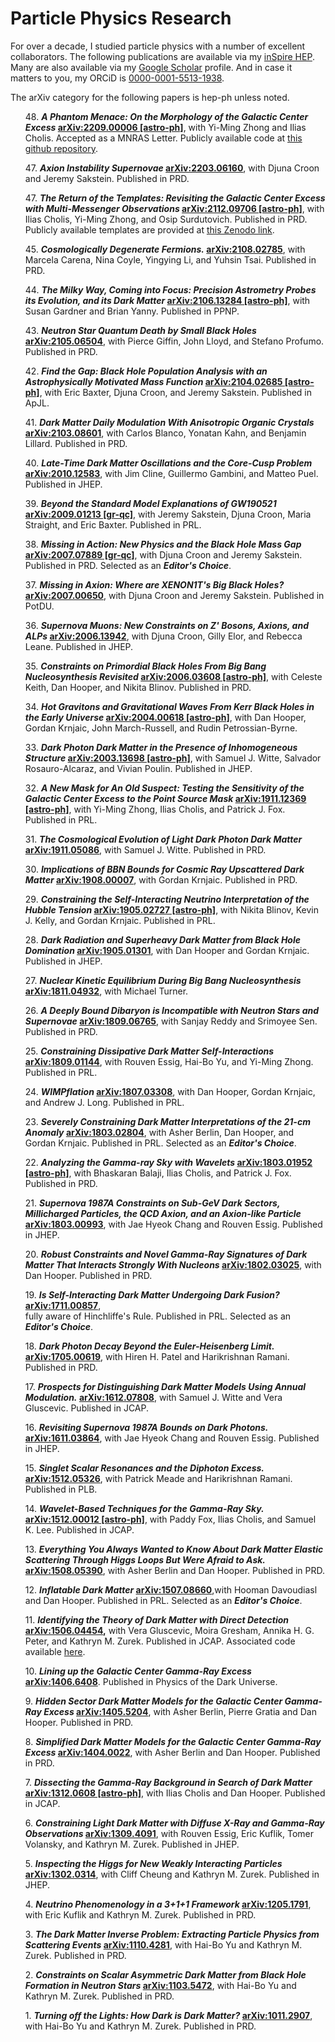 # Particle Physics Research

For over a decade, I studied particle physics with a number of excellent collaborators. The following publications are available via my [inSpire HEP](http://inspirehep.net/author/profile/S.D.McDermott.1). Many are also available via my [Google Scholar](https://scholar.google.com/citations?hl=en&user=Yo19NhQAAAAJ) profile. And in case it matters to you, my ORCiD is [0000-0001-5513-1938](https://orcid.org/0000-0001-5513-1938).

The arXiv category for the following papers is hep-ph unless noted.

<ol reversed>
<p> 48. <b><i> A Phantom Menace: On the Morphology of the Galactic Center Excess</i> <a href="http://arxiv.org/abs/2209.00006">arXiv:2209.00006 [astro-ph]</a></b>, with Yi-Ming Zhong and Ilias Cholis. Accepted as a MNRAS Letter. Publicly available code at <a href="https://github.com/samueldmcdermott/gcepy">this github repository</a>. </p>
<p>47. <b><i> Axion Instability Supernovae</i> <a href="http://arxiv.org/abs/2203.06160">arXiv:2203.06160</a></b>, with Djuna Croon and Jeremy Sakstein. Published in PRD.</p>
<p>47. <b><i> The Return of the Templates: Revisiting the Galactic Center Excess with Multi-Messenger Observations</i> <a href="http://arxiv.org/abs/2112.09706">arXiv:2112.09706 [astro-ph]</a></b>, with Ilias Cholis, Yi-Ming Zhong, and Osip Surdutovich. Published in PRD. Publicly available templates are provided at <a href="https://zenodo.org/record/5787376">this Zenodo link</a>. </p>
<p>45. <b><i> Cosmologically Degenerate Fermions.</i> <a href="https://arxiv.org/abs/2108.02785">arXiv:2108.02785</a></b>, with Marcela Carena, Nina Coyle, Yingying Li, and Yuhsin Tsai. Published in PRD.</p>
<p>44. <b><i> The Milky Way, Coming into Focus: Precision Astrometry Probes its Evolution, and its Dark Matter</i> <a href="https://arxiv.org/abs/2106.13284">arXiv:2106.13284 [astro-ph]</a></b>, with Susan Gardner and Brian Yanny. Published in PPNP.</p>
<p>43. <b><i> Neutron Star Quantum Death by Small Black Holes</i> <a href="https://arxiv.org/abs/2105.06504">arXiv:2105.06504</a></b>, with Pierce Giffin, John Lloyd, and Stefano Profumo. Published in PRD.</p>
<p>42. <b><i> Find the Gap: Black Hole Population Analysis with an Astrophysically Motivated Mass Function</i> <a href="https://arxiv.org/abs/2104.02685">arXiv:2104.02685 [astro-ph]</a></b>, with Eric Baxter, Djuna Croon, and Jeremy Sakstein. Published in ApJL.</p>
<p>41. <b><i> Dark Matter Daily Modulation With Anisotropic Organic Crystals</i> <a href="http://arxiv.org/abs/2103.08601">arXiv:2103.08601</a></b>, with Carlos Blanco, Yonatan Kahn, and Benjamin Lillard. Published in PRD.</p>
<p>40. <b><i> Late-Time Dark Matter Oscillations and the Core-Cusp Problem</i> <a href="http://arxiv.org/abs/2010.12583">arXiv:2010.12583</a></b>, with Jim Cline, Guillermo Gambini, and Matteo Puel. Published in JHEP.</p>
<p>39. <b><i> Beyond the Standard Model Explanations of GW190521</i> <a href="http://arxiv.org/abs/2009.01213">arXiv:2009.01213 [gr-qc]</a></b>, with Jeremy Sakstein, Djuna Croon, Maria Straight, and Eric Baxter. Published in PRL.</p>
<p>38. <b><i> Missing in Action: New Physics and the Black Hole Mass Gap</i> <a href="http://arxiv.org/abs/2007.07889">arXiv:2007.07889 [gr-qc]</a></b>, with Djuna Croon and Jeremy Sakstein. Published in PRD. Selected as an <b><i>Editor's Choice</i></b>.</p>
<p>37. <b><i> Missing in Axion: Where are XENON1T's Big Black Holes?</i> <a href="http://arxiv.org/abs/2007.00650">arXiv:2007.00650</a></b>, with Djuna Croon and Jeremy Sakstein. Published in PotDU.</p>
<p>36. <b><i> Supernova Muons: New Constraints on Z' Bosons, Axions, and ALPs</i> <a href="http://arxiv.org/abs/2006.13942">arXiv:2006.13942</a></b>, with Djuna Croon, Gilly Elor, and Rebecca Leane. Published in JHEP.</p>
<p>35. <b><i> Constraints on Primordial Black Holes From Big Bang Nucleosynthesis Revisited</i> <a href="http://arxiv.org/abs/2006.03608">arXiv:2006.03608 [astro-ph]</a></b>, with Celeste Keith, Dan Hooper, and Nikita Blinov. Published in PRD.</p>
<p>34. <b><i> Hot Gravitons and Gravitational Waves From Kerr Black Holes in the Early Universe</i> <a href="http://arxiv.org/abs/2004.00618">arXiv:2004.00618 [astro-ph]</a></b>, with Dan Hooper, Gordan Krnjaic, John March-Russell, and Rudin Petrossian-Byrne.</p>
<p>33. <b><i> Dark Photon Dark Matter in the Presence of Inhomogeneous Structure</i> <a href="http://arxiv.org/abs/2003.13698">arXiv:2003.13698 [astro-ph]</a></b>, with Samuel J. Witte, Salvador Rosauro-Alcaraz, and Vivian Poulin. Published in JHEP.</p>
<p>32. <b><i> A New Mask for An Old Suspect: Testing the Sensitivity of the Galactic Center Excess to the Point Source Mask</i> <a href="http://arxiv.org/abs/1911.12369">arXiv:1911.12369 [astro-ph]</a></b>, with Yi-Ming Zhong, Ilias Cholis, and Patrick J. Fox. Published in PRL.</p>
<p>31. <b><i> The Cosmological Evolution of Light Dark Photon Dark Matter</i> <a href="http://arxiv.org/abs/1911.05086">arXiv:1911.05086</a></b>, with Samuel J. Witte. Published in PRD.</p>
<p>30. <b><i> Implications of BBN Bounds for Cosmic Ray Upscattered Dark Matter</i> <a href="http://arxiv.org/abs/1908.00007">arXiv:1908.00007</a></b>, with Gordan Krnjaic. Published in PRD.</p>
<p>29. <b><i> Constraining the Self-Interacting Neutrino Interpretation of the Hubble Tension</i> <a href="http://arxiv.org/abs/1905.02727">arXiv:1905.02727 [astro-ph]</a></b>, with Nikita Blinov, Kevin J. Kelly, and Gordan Krnjaic. Published in PRL.</p>
<p>28. <b><i> Dark Radiation and Superheavy Dark Matter from Black Hole Domination</i> <a href="http://arxiv.org/abs/1905.01301">arXiv:1905.01301</a></b>, with Dan Hooper and Gordan Krnjaic. Published in JHEP.</p>
<p>27. <b><i> Nuclear Kinetic Equilibrium During Big Bang Nucleosynthesis</i> <a href="http://arxiv.org/abs/1811.04932">arXiv:1811.04932</a></b>, with Michael Turner.</p>
<p>26. <b><i> A Deeply Bound Dibaryon is Incompatible with Neutron Stars and Supernovae</i> <a href="http://arxiv.org/abs/1809.06765">arXiv:1809.06765</a></b>, with Sanjay Reddy and Srimoyee Sen. Published in PRD.</p>
<p>25. <b><i> Constraining Dissipative Dark Matter Self-Interactions</i> <a href="http://arxiv.org/abs/1809.01144">arXiv:1809.01144</a></b>, with Rouven Essig, Hai-Bo Yu, and Yi-Ming Zhong. Published in PRL.</p>
<p>24. <b><i> WIMPflation</i> <a href="http://arxiv.org/abs/1807.03308">arXiv:1807.03308</a></b>, with Dan Hooper, Gordan Krnjaic, and Andrew J. Long. Published in PRL.</p>
<p>23. <b><i> Severely Constraining Dark Matter Interpretations of the 21-cm Anomaly</i> <a href="http://arxiv.org/abs/1803.02804">arXiv:1803.02804</a></b>, with Asher Berlin, Dan Hooper, and Gordan Krnjaic. Published in PRL. Selected as an <b><i>Editor's Choice</i></b>.</p>
<p>22. <b><i> Analyzing the Gamma-ray Sky with Wavelets</i> <a href="http://arxiv.org/abs/1803.01952">arXiv:1803.01952 [astro-ph]</a></b>, with Bhaskaran Balaji, Ilias Cholis, and Patrick J. Fox. Published in PRD.</p>
<p>21. <b><i> Supernova 1987A Constraints on Sub-GeV Dark Sectors, Millicharged Particles, the QCD Axion, and an Axion-like Particle</i> <a href="http://arxiv.org/abs/1803.00993">arXiv:1803.00993</a></b>, with Jae Hyeok Chang and Rouven Essig. Published in JHEP.</p>
<p>20. <b><i> Robust Constraints and Novel Gamma-Ray Signatures of Dark Matter That Interacts Strongly With Nucleons</i> <a href="http://arxiv.org/abs/1802.03025">arXiv:1802.03025</a></b>, with Dan Hooper. Published in PRD.</p>
<p>19. <b><i> Is Self-Interacting Dark Matter Undergoing Dark Fusion?</i> <a href="http://arxiv.org/abs/1711.00857">arXiv:1711.00857</a></b>,<br> fully aware of Hinchliffe's Rule. Published in PRL. Selected as an <b><i>Editor's Choice</i></b>.</p>
<p>18. <b><i> Dark Photon Decay Beyond the Euler-Heisenberg Limit.</i> <a href="http://arxiv.org/abs/1705.00619">arXiv:1705.00619</a></b>, with Hiren H. Patel and Harikrishnan Ramani. Published in PRD.</p>
<p>17. <b><i> Prospects for Distinguishing Dark Matter Models Using Annual Modulation.</i> <a href="http://arxiv.org/abs/1612.07808">arXiv:1612.07808</a></b>, with Samuel J. Witte and Vera Gluscevic. Published in JCAP.</p>
<p>16. <b><i> Revisiting Supernova 1987A Bounds on Dark Photons.</i> <a href="http://arxiv.org/abs/1611.03864">arXiv:1611.03864</a></b>, with Jae Hyeok Chang and Rouven Essig. Published in JHEP.</p>
<p>15. <b><i> Singlet Scalar Resonances and the Diphoton Excess.</i> <a href="http://arxiv.org/abs/1512.05326">arXiv:1512.05326</a></b>, with Patrick Meade and Harikrishnan Ramani. Published in PLB.</p>
<p>14. <b><i> Wavelet-Based Techniques for the Gamma-Ray Sky.</i> <a href="http://arxiv.org/abs/1512.00012">arXiv:1512.00012 [astro-ph]</a></b>, with Paddy Fox, Ilias Cholis, and Samuel K. Lee. Published in JCAP.</p>
<p>13. <b><i> Everything You Always Wanted to Know About Dark Matter Elastic Scattering Through Higgs Loops But Were Afraid to Ask.</i> <a href="http://arxiv.org/abs/1508.05390">arXiv:1508.05390</a></b>, with Asher Berlin and Dan Hooper. Published in PRD.</p>
<p>12. <b><i>Inflatable Dark Matter</i> <a href="http://arxiv.org/abs/1507.08660">arXiv:1507.08660</a></b>,with Hooman Davoudiasl and Dan Hooper. Published in PRL. Selected as an <b><i>Editor's Choice</i></b>.</p>
<p>11. <b><i>Identifying the Theory of Dark Matter with Direct Detection</i> <a href="http://arxiv.org/abs/1506.04454">arXiv:1506.04454</a>,</b> with Vera Gluscevic, Moira Gresham, Annika H. G. Peter, and Kathryn M. Zurek. Published in JCAP. Associated code available <a href="http://ascl.net/1506.002">here</a>.</b>
<p>10. <b><i>Lining up the Galactic Center Gamma-Ray Excess</i> <a href="http://arxiv.org/abs/1406.6408">arXiv:1406.6408</a></a></b>. Published in Physics of the Dark Universe.</p>
<p>9. <b><i>Hidden Sector Dark Matter Models for the Galactic Center Gamma-Ray Excess</i> <a href="http://arxiv.org/abs/1405.5204">arXiv:1405.5204</a></b>, with Asher Berlin, Pierre Gratia and Dan Hooper. Published in PRD.</p>
<p>8. <b><i>Simplified Dark Matter Models for the Galactic Center Gamma-Ray Excess</i> <a href="http://arxiv.org/abs/1404.0022">arXiv:1404.0022</a></b>, with Asher Berlin and Dan Hooper. Published in PRD.</p>
<p>7. <b><i>Dissecting the Gamma-Ray Background in Search of Dark Matter</i> <a href="http://arxiv.org/abs/1312.0608">arXiv:1312.0608 [astro-ph]</a></b>, with Ilias Cholis and Dan Hooper. Published in JCAP.</p>
<p>6. <b><i>Constraining Light Dark Matter with Diffuse X-Ray and Gamma-Ray Observations</i> <a href="http://arxiv.org/abs/1309.4091">arXiv:1309.4091</a></b>, with Rouven Essig, Eric Kuflik, Tomer Volansky, and Kathryn M. Zurek. Published in JHEP.</p>
<p>5. <b><i>Inspecting the Higgs for New Weakly Interacting Particles</i> <a href="http://arxiv.org/abs/1302.0314">arXiv:1302.0314</a></b>, with Cliff Cheung and Kathryn M. Zurek. Published in JHEP.</p>
<p>4. <b><i>Neutrino Phenomenology in a 3+1+1 Framework</i> <a href="http://arxiv.org/abs/1205.1791">arXiv:1205.1791</a></b>, with Eric Kuflik and Kathryn M. Zurek. Published in PRD.</p>
<p>3. <b><i>The Dark Matter Inverse Problem: Extracting Particle Physics from Scattering Events</i> <a href="http://arxiv.org/abs/1110.4281">arXiv:1110.4281</a></b>, with Hai-Bo Yu and Kathryn M. Zurek. Published in PRD.</p>
<p>2. <b><i>Constraints on Scalar Asymmetric Dark Matter from Black Hole Formation in Neutron Stars</i> <a href="http://arxiv.org/abs/1103.5472">arXiv:1103.5472</a></b>, with Hai-Bo Yu and Kathryn M. Zurek. Published in PRD.</p>
<p>1. <b><i>Turning off the Lights: How Dark is Dark Matter?</i> <a href="http://arxiv.org/abs/1011.2907">arXiv:1011.2907</a></b>, with Hai-Bo Yu and Kathryn M. Zurek. Published in PRD.</p>
</ol reversed>
